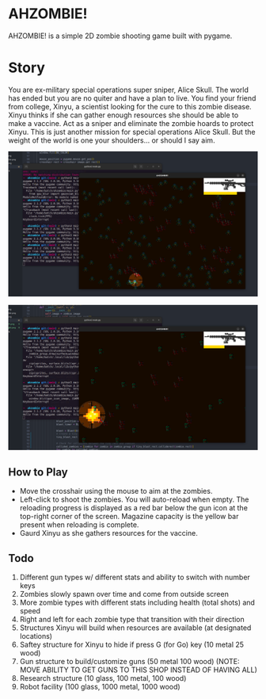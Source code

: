# AHZOMBIE!

AHZOMBIE! is a simple 2D zombie shooting game built with pygame.

# Story
You are ex-military special operations super sniper, Alice Skull.
The world has ended but you are no quiter and have a plan to live.
You find your friend from college, Xinyu, a scientist looking for
the cure to this zombie disease. Xinyu thinks if she can gather 
enough resources she should be able to make a vaccine. Act as a 
sniper and eliminate the zombie hoards to protect Xinyu. This is
just another mission for special operations Alice Skull. But the
weight of the world is one your shoulders... or should I say aim.

![Game Screenshot](./assets/game_screenshot_1.png)

![Game Screenshot with Crosshair](./assets/game_screenshot_2.png)

## How to Play

- Move the crosshair using the mouse to aim at the zombies.
- Left-click to shoot the zombies. You will auto-reload when empty.
The reloading progress is displayed as a red bar below the gun 
icon at the top-right corner of the screen. Magazine capacity 
is the yellow bar present when reloading is complete. 
- Gaurd Xinyu as she gathers resources for the vaccine.

##  Todo

1. Different gun types w/ different stats and ability to switch with number keys
2. Zombies slowly spawn over time and come from outside screen
3. More zombie types with different stats including health (total shots) and speed
4. Right and left for each zombie type that transition with their direction
5. Structures Xinyu will build when resources are available (at designated locations)
6. Saftey structure for Xinyu to hide if press G (for Go) key (10 metal 25 wood)
7. Gun structure to build/customize guns (50 metal 100 wood)
(NOTE: MOVE ABILITY TO GET GUNS TO THIS SHOP INSTEAD OF HAVING ALL)
8. Research structure (10 glass, 100 metal, 100 wood)
9. Robot facility (100 glass, 1000 metal, 1000 wood)